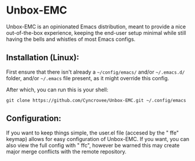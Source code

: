 # Unbox-EMC

Unbox-EMC is an opinionated Emacs distribution, meant to provide a nice out-of-the-box experience, keeping the end-user setup minimal while still having the bells and whistles of most Emacs configs.

## Installation (Linux):
First ensure that there isn't already a `~/config/emacs/` and/or `~/.emacs.d/` folder, and/or `~/.emacs` file present, as it might override this config.

After which, you can run this is your shell:
```
git clone https://github.com/Cyncrovee/Unbox-EMC.git ~/.config/emacs
```

## Configuration:
If you want to keep things simple, the user.el file (accesed by the "<leader> ffe" keymap) allows for easy configuration of Unbox-EMC. If you want, you can also view the full config with "<leader> ffc", however be warned this may create major merge conflicts with the remote repository.
